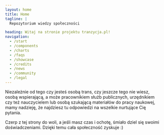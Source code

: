 ```yaml
---
layout: home
title: Home
tagline: |
  Repozytorium wiedzy społeczności

heading: Witaj na stronie projektu tranzycja.pl!
navigation:
  - /start
  - /components
  - /charts
  - /faqs
  - /showcase
  - /credits
  - /news
  - /community
  - /legal
---
```


Niezależnie od tego czy jesteś osobą trans, czy jeszcze tego nie wiesz, osobą wspierającą, a może pracownikiem służb publicznych, urzędnikiem czy też nauczycielem lub osobą szukającą materiałów do pracy naukowej, mamy nadzieję, że najdziesz tu odpowiedzi na wszelkie nurtujące Cię pytania.

Czerp z tej strony do woli, a jeśli masz czas i ochotę, śmiało dziel się swoimi doświadczeniami. Dzięki temu cała społeczność zyskuje :)
